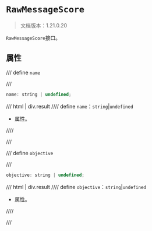 # `RawMessageScore`

> 文档版本：1.21.0.20

`RawMessageScore`接口。

## 属性

/// define
`name`


///

```js
name: string | undefined;
```

/// html | div.result
//// define
`name`：`string`|`undefined`

- 属性。


////

///


/// define
`objective`


///

```js
objective: string | undefined;
```

/// html | div.result
//// define
`objective`：`string`|`undefined`

- 属性。


////

///

